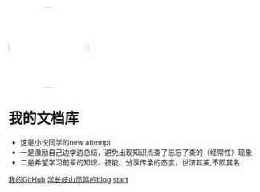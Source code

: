 <img width="160px" style="border-radius: 50%" bor src="https://s2.ax1x.com/2019/12/21/QvumPx.jpg">

# 我的文档库

- 这是小悦同学的new attempt
- 一是激励自己边学边总结，避免出现知识点查了忘忘了查的（经常性）现象
- 二是希望学习前辈的知识、技能、分享传承的态度，世济其美,不陨其名
<div style='display: none'>
[![stars](https://badgen.net/github/stars/Q-Angelo/Nodejs-Roadmap?icon=github&color=4ab8a1)](https://github.com/Q-Angelo/Nodejs-Roadmap) [![forks](https://badgen.net/github/forks/Q-Angelo/Nodejs-Roadmap?icon=github&color=4ab8a1)](https://github.com/Q-Angelo/Nodejs-Roadmap)
</div>

[我的GitHub](<https://github.com/yueeer>)
[学长岐山凤鸣的blog](<http://www.ecohnoch.cn/>)
[start](README.md)
